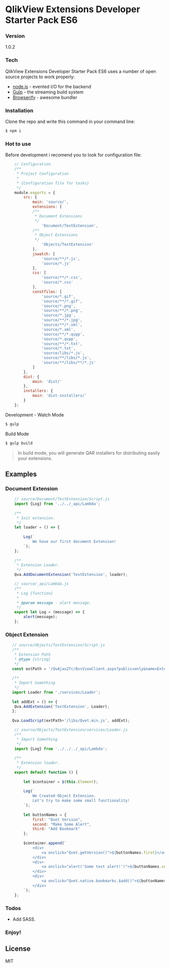 #  QlikView Extensions Developer Starter Pack ES6

### Version
1.0.2

### Tech

QlikView Extensions Developer Starter Pack ES6 uses a number of open source projects to work properly:

* [node.js] - evented I/O for the backend
* [Gulp] - the streaming build system
* [Browserify] - awesome bundler

### Installation
Clone the repo and write this command in your command line:

```sh
$ npm i
```

### Hot to use

Before development i recomend you to look for configuration file:

```javascript
	// Configuration
	/**
     * Project Configuration
     *
     * {Configuration file for tasks}
     */
    module.exports = {
    	src: {
    		main: 'source/',
    		extensions: [
    		/**
    		 * Document Extensions
    		 */
    			'Document/TestExtension',
    		/**
    		 * Object Extensions
    		 */
    			'Objects/TestExtension'
    		],
    		jswatch: [
    			'source/**/*.js',
    			'source/*.js'
    		],
    		css: [
    			'source/**/*.css',
    			'source/*.css'
    		],
    		constfiles: [
    			'source/*.gif',
    			'source/**/*.gif',
    			'source/*.png',
    			'source/**/*.png',
    			'source/*.jpg',
    			'source/**/*.jpg',
    			'source/**/*.xml',
    			'source/*.xml',
    			'source/**/*.qvpp',
    			'source/*.qvpp',
    			'source/**/*.txt',
    			'source/*.txt',
    			'source/libs/*.js',
    			'source/**/libs/*.js',
    			'source/**/libs/**/*.js'
    		]
    	},
    	dist: {
    		main: 'dist/'
    	},
    	installers: {
    		main: 'dist-installers/'
    	}
    };
```

Development - Watch Mode

```sh
$ gulp
```

Build Mode

```sh
$ gulp build
```

> In build mode, you will generate QAR installers for distributing easily your extensions.

## Examples

### Document Extension

```javascript
    // source/Document/TestExtension/Script.js
    import {Log} from '../../_api/Lambda';
    
    /**
     * Init extension.
     */
    let loader = () => {
    	
    	Log(`
    		We have our first document Extension!
    	`);
    };
    
    /**
     * Extension Loader.
     */
    Qva.AddDocumentExtension('TestExtension', loader);
```

```javascript
    // source/_api/Lambda.js
    /**
     * Log {function}
     *
     * @param message - alert message.
     */
    export let Log = (message) => {
    	alert(message);
    };
```

### Object Extension

```javascript
   // source/Objects/TestExtension/Script.js
   /**
    * Extension Path
    * @type {string}
    */
   const extPath = '/QvAjaxZfc/QvsViewClient.aspx?public=only&name=Extensions/TestExtension';
   
   /**
    * Import Something
    */
   import Loader from './services/Loader';
   
   let addExt = () => {
   	Qva.AddExtension('TestExtension', Loader);
   };
   
   Qva.LoadScript(extPath+'/libs/Qvet.min.js', addExt);
```

```javascript
    // source/Objects/TestExtension/services/Loader.js
    /**
     * Import Something
     */
    import {Log} from '../../../_api/Lambda';
    
    /**
     * Extension loader.
     */
    export default function () {
    
    	let $container = $(this.Element);
    
    	Log(`
    		We Created Object Extension.
    		Let's try to make some small functionality!
    	`);
    
    	let buttonNames = {
    		first: "Qvet Version",
    		second: "Make Some Alert",
    		third: "Add Bookmark"
    	};
    
    	$container.append(`
    		<div>
    			<a onclick="Qvet.getVersion()">${buttonNames.first}</a>
    		</div>
    		<div>
    			<a onclick="alert('Some test alert!')">${buttonNames.second}</a>
    		</div>
    		<div>
    			<a onclick="Qvet.native.bookmarks.$add()">${buttonNames.third}</a>
    		</div>
    	`);
    };
```

### Todos
 - Add SASS.

### Enjoy!

License
----

MIT


   [node.js]: <https://nodejs.org>
   [Gulp]: <http://gulpjs.com>
   [Browserify]: <http://browserify.org/>
